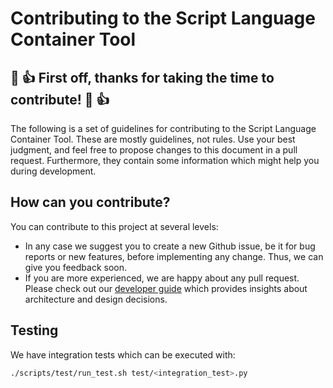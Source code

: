 # Contributing to the Script Language Container Tool

## :tada: :+1: First off, thanks for taking the time to contribute! :tada: :+1:

The following is a set of guidelines for contributing to the Script Language Container Tool. 
These are mostly guidelines, not rules. Use your best judgment, and feel free 
to propose changes to this document in a pull request. 
Furthermore, they contain some information which might help you during development.

## How can you contribute?

You can contribute to this project at several levels:
- In any case we suggest you to create a new Github issue, be it for bug reports or new features, before implementing any change. Thus, we can give you feedback soon. 
- If you are more experienced, we are happy about any pull request. Please check out our [developer guide](doc/developer_guide/developer_guide.md) which provides insights about architecture and design decisions. 

## Testing

We have integration tests which can be executed with:
```bash
./scripts/test/run_test.sh test/<integration_test>.py
```

